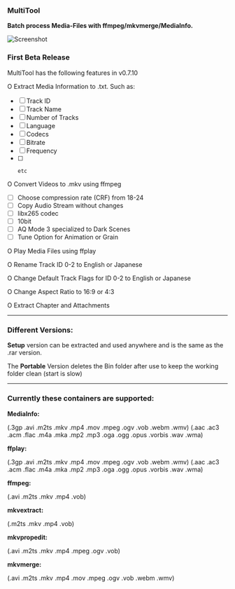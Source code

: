 ### MultiTool
**Batch process Media-Files with ffmpeg/mkvmerge/MediaInfo.**


![Screenshot](https://user-images.githubusercontent.com/107532220/173764160-fa9403d7-292a-4117-bf1c-615aac9b5434.png)


### First Beta Release

MultiTool has the following features in v0.7.10

O  Extract Media Information to .txt. Such as:
- [ ]    Track ID
- [ ]    Track Name
- [ ]    Number of Tracks
- [ ]    Language
- [ ]    Codecs
- [ ]    Bitrate
- [ ]    Frequency
- [ ]     etc

O  Convert Videos to .mkv using ffmpeg
- [ ]    Choose compression rate (CRF) from 18-24
- [ ]    Copy Audio Stream without changes
- [ ]    libx265 codec
- [ ]    10bit
- [ ]    AQ Mode 3 specialized to Dark Scenes
- [ ]    Tune Option for Animation or Grain

O  Play Media Files using ffplay

O  Rename Track ID 0-2 to English or Japanese

O  Change Default Track Flags for ID 0-2 to English or Japanese   

O  Change Aspect Ratio to 16:9 or 4:3

O  Extract Chapter and Attachments
_________________________________________________________________

### Different Versions:
**Setup** version can be extracted and used anywhere and is the same as the .rar version.

The **Portable** Version deletes the Bin folder after use to keep the working folder clean (start is slow)
_________________________________________________________________

### Currently these containers are supported:
**MediaInfo:**
 
(.3gp .avi .m2ts .mkv .mp4 .mov .mpeg .ogv .vob .webm .wmv)
(.aac .ac3 .acm .flac .m4a .mka .mp2 .mp3 .oga .ogg .opus .vorbis .wav .wma)


**ffplay:**

(.3gp .avi .m2ts .mkv .mp4 .mov .mpeg .ogv .vob .webm .wmv)
(.aac .ac3 .acm .flac .m4a .mka .mp2 .mp3 .oga .ogg .opus .vorbis .wav .wma)


**ffmpeg:**
 
(.avi .m2ts .mkv .mp4 .vob) 


**mkvextract:**
 
(.m2ts .mkv .mp4  .vob)


**mkvpropedit:**
 
(.avi .m2ts .mkv .mp4 .mpeg .ogv .vob) 


**mkvmerge:**
 
(.avi .m2ts .mkv .mp4 .mov .mpeg .ogv .vob .webm .wmv)  
